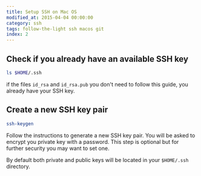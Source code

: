 ```yaml
---
title: Setup SSH on Mac OS
modified_at: 2015-04-04 00:00:00
category: ssh
tags: follow-the-light ssh macos git
index: 2
---
```


## Check if you already have an available SSH key

```bash
ls $HOME/.ssh
```

if the files `id_rsa` and `id_rsa.pub` you don't need to follow this guide,
you already have your SSH key.

## Create a new SSH key pair

```bash
ssh-keygen
```

Follow the instructions to generate a new SSH key pair. You will be asked to encrypt
you private key with a password. This step is optional but for further security you may
want to set one.

By default both private and public keys will be located in your `$HOME/.ssh` directory.
